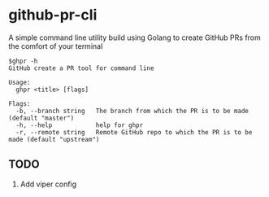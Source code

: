 # github-pr-cli
A simple command line utility build using Golang to create GitHub PRs from the comfort of your terminal

```
$ghpr -h
GitHub create a PR tool for command line

Usage:
  ghpr <title> [flags]

Flags:
  -b, --branch string   The branch from which the PR is to be made (default "master")
  -h, --help            help for ghpr
  -r, --remote string   Remote GitHub repo to which the PR is to be made (default "upstream")
```

## TODO
1. Add viper config
